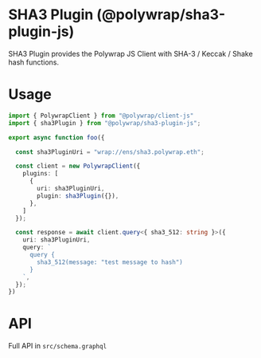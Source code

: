 # SHA3 Plugin (@polywrap/sha3-plugin-js)

SHA3 Plugin provides the Polywrap JS Client with SHA-3 / Keccak / Shake hash functions.

# Usage

``` typescript
import { PolywrapClient } from "@polywrap/client-js"
import { sha3Plugin } from "@polywrap/sha3-plugin-js";

export async function foo({

  const sha3PluginUri = "wrap://ens/sha3.polywrap.eth";

  const client = new PolywrapClient({
    plugins: [
      {
        uri: sha3PluginUri,
        plugin: sha3Plugin({}),
      },
    ]
  });

  const response = await client.query<{ sha3_512: string }>({
    uri: sha3PluginUri,
    query: `
      query {
        sha3_512(message: "test message to hash")
      }
    `,
  });
})
```

# API

Full API in `src/schema.graphql`
